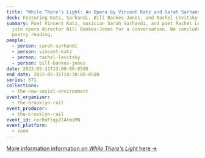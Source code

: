 ```yaml
---
title: "While There’s Light: An Opera by Vincent Katz and Sarah Sarhandi"
deck: Featuring Katz, Sarhandi, Bill Bankes-Jones, and Rachel Levitsky
summary: Poet Vincent Katz, musician Sarah Sarhandi, and poet Rachel Levitsky
  join opera director Bill Bankes-Jones for a conversation. We conclude with a
  poetry reading.
people:
  - person: sarah-sarhandi
  - person: vincent-katz
  - person: rachel-levitsky
  - person: bill-bankes-jones
date: 2022-05-31T13:00:00-0500
end_date: 2022-05-31T14:30:00-0500
series: 571
collections:
  - the-new-social-environment
event_organizer:
  - the-brooklyn-rail
event_producer:
  - the-brooklyn-rail
event_id: recRoFlqyZlAtmiMN
event_platform:
  - zoom
---
```

[More information information on *While There's Light* here →](https://www.whilethereslight.com/)